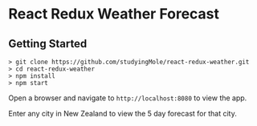# React Redux Weather Forecast

## Getting Started

```shell
> git clone https://github.com/studyingMole/react-redux-weather.git
> cd react-redux-weather
> npm install
> npm start
```

Open a browser and navigate to `http://localhost:8080` to view the app.

Enter any city in New Zealand to view the 5 day forecast for that city.
